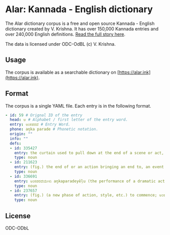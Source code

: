 # Alar: Kannada - English dictionary
 The Alar dictionary corpus is a free and open source Kannada - English dictionary created by V. Krishna. It has over 150,000 Kannada entries and over 240,000 English definitions. [Read the full story here](https://zerodha.tech/blog/alar-the-making-of-an-open-source-dictionary).

 The data is licensed under ODC-OdBL (c) V. Krishna.

## Usage
The corpus is available as a searchable dictionary on [https://alar.ink](https://alar.ink).

## Format
The corpus is a single YAML file. Each entry is in the following format.

```yaml
- id: 59 # Orignal ID of the entry
  head: ಅ # Alphabet / first letter of the entry word.
  entry: ಅಂಕಪರದೆ # Entry Word.
  phone: aŋka parade # Phonetic notation.
  origin: ""
  info: ""
  defs:
  - id: 335427
    entry: the curtain used to pull down at the end of a scene or act, in a play.
    type: noun
  - id: 211623
    entry: (fig.) the end of or an action bringing an end to, an event or an occasion;
    type: noun
  - id: 336691
    entry: ಅಂಕಪರದೆಯೇಳು aŋkaparadeyēḷu (the performance of a dramatic act) to start (as on the stage).
    type: noun
  - id: 237657
    entry: (fig.) (a new phase of action, style, etc.) to commence; ಅಂಕಪರದೆಬೀಳು aŋkaparade bīḷu to come to an end; 2. to cause to end.
    type: noun
```

## License
ODC-ODbL
